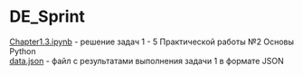 # DE_Sprint

[Chapter1.3.ipynb](Chapter1.3.ipynb) - решение задач 1 - 5 Практической работы №2 Основы Python  
[data.json](data.json) - файл с результатами выполнения задачи 1 в формате JSON
